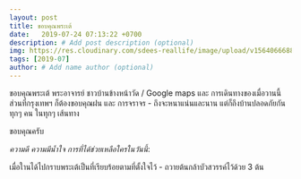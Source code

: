 ```yaml
---
layout: post
title: ขอบคุณพระเต้
date:   2019-07-24 07:13:22 +0700
description: # Add post description (optional)
img: https://res.cloudinary.com/sdees-reallife/image/upload/v1564066688/IMG_8539.jpg # Add image post (optional)
tags: [2019-07]
author: # Add name author (optional)
---
```

ขอบคุณพระเต้ พระอาจารย์ ชาวบ้านข้างหน้าวัด / Google maps และ การเดินทางของเมื่อวานนี้ ส่วนที่กรุงเทพฯ ก็ต้องขอบคุณฝน และ การจราจร - ถึงจะหนาแน่นและนาน แต่ก็ถึงบ้านปลอดภัยกันทุกๆ คน ในทุกๆ เส้นทาง

ขอบคุณครับ

<i class="fa fa-child" style="color:plum"></i>

*ความดี ความมีน้ำใจ การที่ได้ช่วยเหลือใครในวันนี้*:

เมื่อใานได้ไปกราบพระเต้เป็นที่เรียบร้อยตามที่ตั้งใจไว้ - ถวายต้นกล้าบัวสวรรค์ไว้ด้วย 3 ต้น
